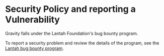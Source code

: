 # Security Policy and reporting a Vulnerability

Gravity falls under the Lantah Foundation's bug bounty program.

To report a security problem and review the details of the program, see the [Lantah bug bounty program](https://www.lantah.org/bounty).
